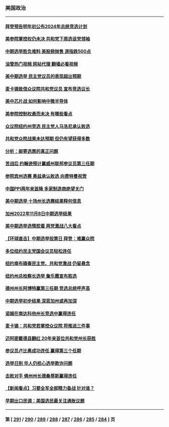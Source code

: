 ### 美国政治
---
#### [拜登预告明年初公布2024年总统竞选计划](../../pages/ncid1078159/n13862878.md?11100845) 
#### [美参院掌控权仍未决 共和党下周选该党领袖](../../pages/ncid1078159/n13862863.md?11100845) 
#### [中期选举胜负难料 美股掀抛售 道指跌500点](../../pages/ncid1078159/n13862886.md?11100845) 
#### [油管热门视频 网站代理 翻墙必看视频](http://150.230.27.170:81/youtube.html?11100845)
#### [美中期选举 民主党议员的表现超出预期](../../pages/ncid1078159/n13862813.md?11100845) 
#### [麦卡锡致信众议院共和党议员 宣布竞选议长](../../pages/ncid1078159/n13862804.md?11100845) 
#### [美中芯片战 如何影响中微半导体](../../pages/ncid1078159/n13862820.md?11100845) 
#### [美参院控制权悬而未决 有哪些看点](../../pages/ncid1078159/n13862058.md?11100845) 
#### [众议院纽约州竞选 民主党人马洛尼承认败选](../../pages/ncid1078159/n13862798.md?11100845) 
#### [共和党众院战果未达预期 但仍有望获得多数](../../pages/ncid1078159/n13862079.md?11100845) 
#### [分析：邮寄选票的真正问题](../../pages/ncid1078159/n13862774.md?11100845) 
#### [苦战后 约翰逊预计赢威州联邦参议员第三任期](../../pages/ncid1078159/n13862756.md?11100845) 
#### [参院宾州选赛 奥兹承认败选 向费特曼祝贺](../../pages/ncid1078159/n13862777.md?11100845) 
#### [中国PPI两年来首降 多家制造商绝望关门](../../pages/ncid1078159/n13862744.md?11100845) 
#### [美中期选举 十场州长选赛结果释何信息](../../pages/ncid1078159/n13862598.md?11100845) 
#### [加州2022年11月8日中期选举结果](../../pages/ncid1078159/n13862358.md?11100845) 
#### [美中期选举选情胶着 两党激战八大看点](../../pages/ncid1078159/n13862669.md?11100845) 
#### [【环球直击】中期选举投票日 拜登：难赢众院](../../pages/ncid1078159/n13862080.md?11100845) 
#### [多位纽约民主党国会议员轻松连任](../../pages/ncid1078159/n13862406.md?11100845) 
#### [纽约南布碌崙民主党、共和党激战 仍留悬念](../../pages/ncid1078159/n13862415.md?11100845) 
#### [纽约州总检察长选举 詹乐霞宣布胜选](../../pages/ncid1078159/n13862418.md?11100845) 
#### [德州州长阿博特赢第三任期 竞选总统呼声高](../../pages/ncid1078159/n13862325.md?11100845) 
#### [中期选举初步结果 深蓝加州或再加深](../../pages/ncid1078159/n13862309.md?11100845) 
#### [诺姆在南达科他州长竞选中赢得连任](../../pages/ncid1078159/n13862267.md?11100845) 
#### [麦卡锡：共和党若掌控众议院 将推进三件事](../../pages/ncid1078159/n13862233.md?11100845) 
#### [迈阿密戴德县翻红 20年来首位共和党州长获胜](../../pages/ncid1078159/n13862228.md?11100845) 
#### [参议员卢比奥成功连任 赢得第三个任期](../../pages/ncid1078159/n13862194.md?11100845) 
#### [选举日到 华人仍担心选举欺诈问题](../../pages/ncid1078159/n13862237.md?11100845) 
#### [击败对手 佛州州长德桑蒂斯赢得连任](../../pages/ncid1078159/n13862173.md?11100845) 
#### [【新闻看点】习要全军全部精力备战 针对谁？](../../pages/ncid1078159/n13862090.md?11100845) 
#### [早期出口民调：美国选民最关注通胀议题](../../pages/ncid1078159/n13862151.md?11100845) 

---
#### 第 [ [291](./291.md?11100845) / [290](./290.md?11100845) / [289](./289.md?11100845) / [288](./288.md?11100845) / [287](./287.md?11100845) / [286](./286.md?11100845) / [285](./285.md?11100845) / [284](./284.md?11100845) ] 页
